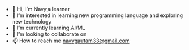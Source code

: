 - 👋 Hi, I’m Navy,a learner
- 👀 I’m interested in learning new programming language and exploring new technology
- 🌱 I’m currently learning AI/ML
- 💞️ I’m looking to collaborate on 
- 📫 How to reach me navygautam33@gmail.com

<!---
GAUTAMNAVY/GAUTAMNAVY is a ✨ special ✨ repository because its `README.md` (this file) appears on your GitHub profile.
You can click the Preview link to take a look at your changes.
--->
